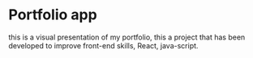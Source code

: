 # Portfolio app

this is a visual presentation of my portfolio, this a project that has been developed to improve front-end skills, React, java-script.



